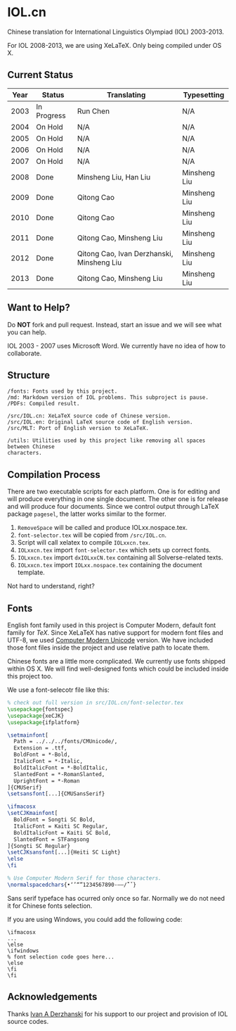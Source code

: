 # IOL.cn

Chinese translation for International Linguistics Olympiad (IOL) 2003-2013.

For IOL 2008-2013, we are using XeLaTeX. Only being compiled under OS X.

## Current Status

Year | Status  | Translating | Typesetting
---- | ------- | ----------- | -----------
2003 | In Progress | Run Chen |    N/A
2004 | On Hold |     N/A     |     N/A
2005 | On Hold |     N/A     |     N/A
2006 | On Hold |     N/A     |     N/A
2007 | On Hold |     N/A     |     N/A
2008 | Done | Minsheng Liu, Han Liu | Minsheng Liu
2009 | Done | Qitong Cao | Minsheng Liu
2010 | Done | Qitong Cao | Minsheng Liu
2011 | Done | Qitong Cao, Minsheng Liu | Minsheng Liu
2012 | Done | Qitong Cao, Ivan Derzhanski, Minsheng Liu | Minsheng Liu
2013 | Done | Qitong Cao, Minsheng Liu | Minsheng Liu

## Want to Help?

Do __NOT__ fork and pull request. Instead, start an issue and we will see what
you can help.

IOL 2003 - 2007 uses Microsoft Word. We currently have no idea of how to
collaborate.

## Structure

```
/fonts: Fonts used by this project.
/md: Markdown version of IOL problems. This subproject is pause.
/PDFs: Compiled result.

/src/IOL.cn: XeLaTeX source code of Chinese version.
/src/IOL.en: Original LaTeX source code of English version.
/src/MLT: Port of English version to XeLaTeX.

/utils: Utilities used by this project like removing all spaces between Chinese
characters.
```

## Compilation Process

There are two executable scripts for each platform. One is for editing and will
produce everything in one single document. The other one is for release and
will produce four documents. Since we control output through LaTeX package
``pagesel``, the latter works similar to the former.

1. ``RemoveSpace`` will be called and produce IOLxx.nospace.tex.
2. ``font-selector.tex`` will be copied from ``/src/IOL.cn``.
3. Script will call xelatex to compile ``IOLxxcn.tex``.
4. ``IOLxxcn.tex`` import ``font-selector.tex`` which sets up correct fonts.
5. ``IOLxxcn.tex`` import ``dxIOLxxCN.tex`` containing all Solverse-related
    texts.
6. ``IOLxxcn.tex`` import ``IOLxx.nospace.tex`` containing the document
    template.

Not hard to understand, right?



## Fonts

English font family used in this project is Computer Modern, default font
family for *TeX*. Since XeLaTeX has native support for modern font files and
UTF-8, we used [Computer Modern Unicode](http://cm-unicode.sourceforge.net)
version. We have included those font files inside the project and use relative
path to locate them.

Chinese fonts are a little more complicated. We currently use fonts shipped
within OS X. We will find well-designed fonts which could be included inside
this project too.

We use a font-selecotr file like this:

```LaTeX
% check out full version in src/IOL.cn/font-selector.tex
\usepackage{fontspec}
\usepackage{xeCJK}
\usepackage{ifplatform}

\setmainfont[
  Path = ../../../fonts/CMUnicode/,
  Extension = .ttf,
  BoldFont = *-Bold,
  ItalicFont = *-Italic,
  BoldItalicFont = *-BoldItalic,
  SlantedFont = *-RomanSlanted,
  UprightFont = *-Roman
]{CMUSerif}
\setsansfont[...]{CMUSansSerif}

\ifmacosx
\setCJKmainfont[
  BoldFont = Songti SC Bold,
  ItalicFont = Kaiti SC Regular,
  BoldItalicFont = Kaiti SC Bold,
  SlantedFont = STFangsong
]{Songti SC Regular}
\setCJKsansfont[...]{Heiti SC Light}
\else
\fi

% Use Computer Modern Serif for those characters.
\normalspacedchars{•‘’“”1234567890-—–/̄́`ˇ}
```

Sans serif typeface has ocurred only once so far. Normally we do not need it for
 Chinese fonts selection.

If you are using Windows, you could add the following code:

```
\ifmacosx
...
\else
\ifwindows
% font selection code goes here...
\else
\fi
\fi
```

## Acknowledgements

Thanks [Ivan A Derzhanski](http://www.math.bas.bg/~iad/) for his support to our
project and provision of IOL source codes.
